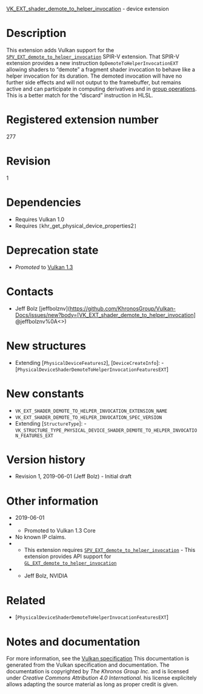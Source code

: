 [VK_EXT_shader_demote_to_helper_invocation](https://www.khronos.org/registry/vulkan/specs/1.3-extensions/man/html/VK_EXT_shader_demote_to_helper_invocation.html) - device extension

# Description
This extension adds Vulkan support for the
[`SPV_EXT_demote_to_helper_invocation`](https://htmlpreview.github.io/?https://github.com/KhronosGroup/SPIRV-Registry/blob/master/extensions/EXT/SPV_EXT_demote_to_helper_invocation.html)
SPIR-V extension.
That SPIR-V extension provides a new instruction
`OpDemoteToHelperInvocationEXT` allowing shaders to “demote” a fragment
shader invocation to behave like a helper invocation for its duration.
The demoted invocation will have no further side effects and will not output
to the framebuffer, but remains active and can participate in computing
derivatives and in [group operations](https://www.khronos.org/registry/vulkan/specs/1.3-extensions/html/vkspec.html#shaders-group-operations).
This is a better match for the “discard” instruction in HLSL.

# Registered extension number
277

# Revision
1

# Dependencies
- Requires Vulkan 1.0
- Requires `[`khr_get_physical_device_properties2`]`

# Deprecation state
- *Promoted* to [Vulkan 1.3](https://www.khronos.org/registry/vulkan/specs/1.3-extensions/html/vkspec.html#versions-1.3-promotions)

# Contacts
- Jeff Bolz [jeffbolznv](https://github.com/KhronosGroup/Vulkan-Docs/issues/new?body=[VK_EXT_shader_demote_to_helper_invocation] @jeffbolznv%0A<<Here describe the issue or question you have about the VK_EXT_shader_demote_to_helper_invocation extension>>)

# New structures
- Extending [`PhysicalDeviceFeatures2`], [`DeviceCreateInfo`]:  - [`PhysicalDeviceShaderDemoteToHelperInvocationFeaturesEXT`]

# New constants
- `VK_EXT_SHADER_DEMOTE_TO_HELPER_INVOCATION_EXTENSION_NAME`
- `VK_EXT_SHADER_DEMOTE_TO_HELPER_INVOCATION_SPEC_VERSION`
- Extending [`StructureType`]:  - `VK_STRUCTURE_TYPE_PHYSICAL_DEVICE_SHADER_DEMOTE_TO_HELPER_INVOCATION_FEATURES_EXT`

# Version history
- Revision 1, 2019-06-01 (Jeff Bolz)  - Initial draft

# Other information
* 2019-06-01
*   - Promoted to Vulkan 1.3 Core 
* No known IP claims.
*   - This extension requires [`SPV_EXT_demote_to_helper_invocation`](https://htmlpreview.github.io/?https://github.com/KhronosGroup/SPIRV-Registry/blob/master/extensions/EXT/SPV_EXT_demote_to_helper_invocation.html)  - This extension provides API support for [`GL_EXT_demote_to_helper_invocation`](https://github.com/KhronosGroup/GLSL/blob/master/extensions/ext/GLSL_EXT_demote_to_helper_invocation.txt) 
*   - Jeff Bolz, NVIDIA

# Related
- [`PhysicalDeviceShaderDemoteToHelperInvocationFeaturesEXT`]

# Notes and documentation
For more information, see the [Vulkan specification](https://www.khronos.org/registry/vulkan/specs/1.3-extensions/html/vkspec.html)
This documentation is generated from the Vulkan specification and documentation.
The documentation is copyrighted by *The Khronos Group Inc.* and is licensed under *Creative Commons Attribution 4.0 International*.
his license explicitely allows adapting the source material as long as proper credit is given.
        